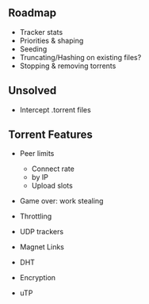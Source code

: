## Roadmap

* Tracker stats
* Priorities & shaping
* Seeding
* Truncating/Hashing on existing files?
* Stopping & removing torrents

## Unsolved

* Intercept .torrent files

## Torrent Features

* Peer limits
  * Connect rate
  * by IP
  * Upload slots
* Game over: work stealing
* Throttling
* UDP trackers

* Magnet Links
* DHT
* Encryption
* uTP
